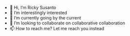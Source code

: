 - 👋 Hi, I’m Ricky Susanto
- 👀 I’m interestingly interested
- 🌱 I’m currently going by the current
- 💞️ I’m looking to collaborate on collaborative collaboration
- 📫 How to reach me? Let me reach you instead

<!---
rickysusantoo/rickysusantoo is a ✨ special ✨ repository because its `README.md` (this file) appears on your GitHub profile.
You can click the Preview link to take a look at your changes.
--->
